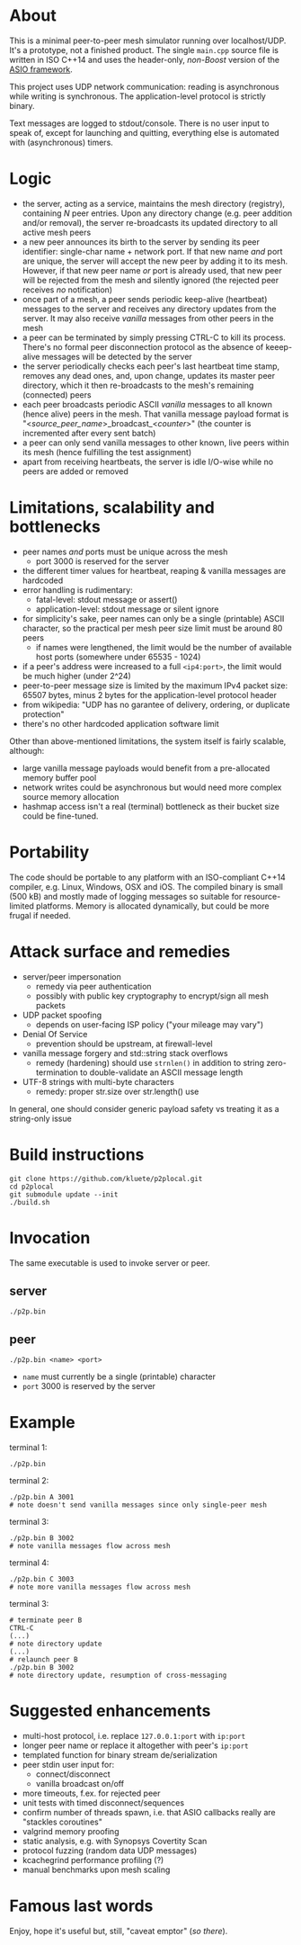 # About

This is a minimal peer-to-peer mesh simulator running over localhost/UDP. It's a prototype, not a finished product. The single `main.cpp` source file is written in ISO C++14 and uses the header-only, _non-Boost_ version of the [ASIO framework](http://www.think-async.com).

This project uses UDP network communication: reading is asynchronous while writing is synchronous. The application-level protocol is strictly binary.

Text messages are logged to stdout/console. There is no user input to speak of, except for launching and quitting, everything else is automated with (asynchronous) timers.


# Logic

* the server, acting as a service, maintains the mesh directory (registry), containing _N_ peer entries. Upon any directory change (e.g. peer addition and/or removal), the server re-broadcasts its updated directory to all active mesh peers
* a new peer announces its birth to the server by sending its peer identifier: single-char name + network port. If that new name _and_ port are unique, the server will accept the new peer by adding it to its mesh. However, if that new peer name _or_ port is already used, that new peer will be rejected from the mesh and silently ignored (the rejected peer receives _no_ notification)
* once part of a mesh, a peer sends periodic keep-alive (heartbeat) messages to the server and receives any directory updates from the server. It may also receive _vanilla_ messages from other peers in the mesh
* a peer can be terminated by simply pressing CTRL-C to kill its process. There's no formal peer disconnection protocol as the absence of keeep-alive messages will be detected by the server
* the server periodically checks each peer's last heartbeat time stamp, removes any dead ones, and, upon change, updates its master peer directory, which it then re-broadcasts to the mesh's remaining (connected) peers
* each peer broadcasts periodic ASCII _vanilla_ messages to all known (hence alive) peers in the mesh. That vanilla message payload format is "<_source_peer_name_>\_broadcast\_<_counter_>" (the counter is incremented after every sent batch)
* a peer can only send vanilla messages to other known, live peers within its mesh (hence fulfilling the test assignment)
* apart from receiving heartbeats, the server is idle I/O-wise while no peers are added or removed


# Limitations, scalability and bottlenecks

* peer names _and_ ports must be unique across the mesh
  * port 3000 is reserved for the server
* the different timer values for heartbeat, reaping & vanilla messages are hardcoded
* error handling is rudimentary:
  * fatal-level: stdout message or assert()
  * application-level: stdout message or silent ignore
* for simplicity's sake, peer names can only be a single (printable) ASCII character, so the practical per mesh peer size limit must be around 80 peers
  * if names were lengthened, the limit would be the number of available host ports (somewhere under 65535 - 1024)
* if a peer's address were increased to a full `<ip4:port>`, the limit would be much higher (under 2^24)
* peer-to-peer message size is limited by the maximum IPv4 packet size: 65507 bytes, minus 2 bytes for the application-level protocol header
* from wikipedia: "UDP has no garantee of delivery, ordering, or duplicate protection"
* there's no other hardcoded application software limit

Other than above-mentioned limitations, the system itself is fairly scalable, although:
* large vanilla message payloads would benefit from a pre-allocated memory buffer pool
* network writes could be asynchronous but would need more complex source memory allocation
* hashmap access isn't a real (terminal) bottleneck as their bucket size could be fine-tuned.


# Portability

The code should be portable to any platform with an ISO-compliant C++14 compiler, e.g. Linux, Windows, OSX and iOS. The compiled binary is small (500 kB) and mostly made of logging messages so suitable for resource-limited platforms. Memory is allocated dynamically, but could be more frugal if needed.


# Attack surface and remedies

* server/peer impersonation
  * remedy via peer authentication
  * possibly with public key cryptography to encrypt/sign all mesh packets
* UDP packet spoofing
  * depends on user-facing ISP policy ("your mileage may vary")
* Denial Of Service
  * prevention should be upstream, at firewall-level
* vanilla message forgery and std::string stack overflows
  * remedy (hardening) should use `strnlen()` in addition to string zero-termination to double-validate an ASCII message length
* UTF-8 strings with multi-byte characters
  * remedy: proper str.size over str.length() use

In general, one should consider generic payload safety vs treating it as a string-only issue


# Build instructions

```
git clone https://github.com/kluete/p2plocal.git
cd p2plocal
git submodule update --init
./build.sh
```


# Invocation

The same executable is used to invoke server or peer.

## server
```
./p2p.bin
```

## peer
```
./p2p.bin <name> <port>
```

- `name` must currently be a single (printable) character
- `port` 3000 is reserved by the server


# Example

terminal 1:
```
./p2p.bin
```

terminal 2:
```
./p2p.bin A 3001
# note doesn't send vanilla messages since only single-peer mesh
```

terminal 3:
```
./p2p.bin B 3002
# note vanilla messages flow across mesh
```

terminal 4:
```
./p2p.bin C 3003
# note more vanilla messages flow across mesh

```

terminal 3:
```
# terminate peer B
CTRL-C
(...)
# note directory update
(...)
# relaunch peer B
./p2p.bin B 3002
# note directory update, resumption of cross-messaging
```


# Suggested enhancements

* multi-host protocol, i.e. replace `127.0.0.1:port` with `ip:port`
* longer peer name or replace it altogether with peer's `ip:port`
* templated function for binary stream de/serialization
* peer stdin user input for:
  * connect/disconnect
  * vanilla broadcast on/off
* more timeouts, f.ex. for rejected peer
* unit tests with timed disconnect/sequences
* confirm number of threads spawn, i.e. that ASIO callbacks really are "stackles coroutines"
* valgrind memory proofing
* static analysis, e.g. with Synopsys Covertity Scan
* protocol fuzzing (random data UDP messages)
* kcachegrind performance profiling (?)
* manual benchmarks upon mesh scaling


# Famous last words

Enjoy, hope it's useful but, still, "caveat emptor" (_so there_).


